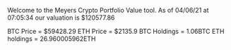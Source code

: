 Welcome to the Meyers Crypto Portfolio Value tool. 
As of 04/06/21 at 07:05:34 our valuation is $120577.86 

BTC Price = $59428.29
 ETH Price = $2135.9
BTC Holdings = 1.06BTC
 ETH holdings = 26.960005962ETH 
